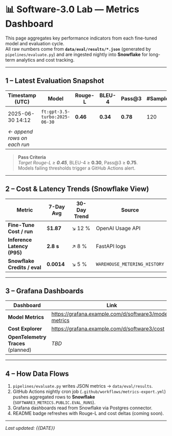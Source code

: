 # 📊 Software-3.0 Lab — Metrics Dashboard

This page aggregates key performance indicators from each fine-tuned model and evaluation cycle.  
All raw numbers come from **`data/eval/results/*.json`** (generated by `pipelines/evaluate.py`) and are ingested nightly into **Snowflake** for long-term analytics and cost tracking.

---

## 1 – Latest Evaluation Snapshot

| Timestamp (UTC) | Model | Rouge-L | BLEU-4 | Pass@3 | #Samples | Notes |
|-----------------|-------|---------|--------|--------|----------|-------|
| 2025-06-30 14:12 | `ft:gpt-3.5-turbo:2025-06-30` | **0.46** | **0.34** | **0.78** | 120 | Baseline fine-tune v1 |
| _← append rows on each run_ | | | | | | |

> **Pass Criteria**  
> *Target Rouge-L ≥ **0.45***, BLEU-4 ≥ **0.30**, Pass@3 ≥ **0.75**.  
> Models failing thresholds trigger a GitHub Actions alert.

---

## 2 – Cost & Latency Trends (Snowflake View)

| Metric | 7-Day Avg | 30-Day Trend | Source |
|--------|-----------|--------------|--------|
| **Fine-Tune Cost / run** | $**1.87** | ↘︎ 12 % | OpenAI Usage API |
| **Inference Latency (P95)** | **2.8 s** | ↗︎ 8 % | FastAPI logs |
| **Snowflake Credits / eval** | **0.0014** | ↘︎ 5 % | `WAREHOUSE_METERING_HISTORY` |

---

## 3 – Grafana Dashboards

| Dashboard | Link |
|-----------|------|
| **Model Metrics** | <https://grafana.example.com/d/software3/model-metrics> |
| **Cost Explorer** | <https://grafana.example.com/d/software3/cost> |
| **OpenTelemetry Traces** (planned) | _TBD_ |

---

## 4 – How Data Flows

1. `pipelines/evaluate.py` writes JSON metrics → `data/eval/results`.
2. GitHub Actions nightly cron job (`.github/workflows/metrics-export.yml`) pushes aggregated rows to **Snowflake** (`SOFTWARE3_METRICS.PUBLIC.EVAL_RUNS`).
3. Grafana dashboards read from Snowflake via Postgres connector.
4. README badge refreshes with Rouge-L and cost deltas (coming soon).

---

_Last updated: {{DATE}}_
